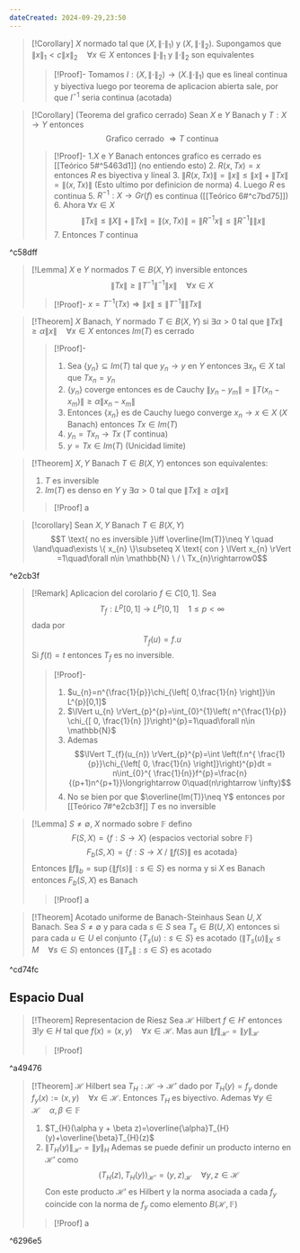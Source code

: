 ```yaml
---
dateCreated: 2024-09-29,23:50
---
```

>[!Corollary]
>$X$ normado tal que $(X,\lVert \cdot \rVert_{1})$ y $(X,\lVert \cdot \rVert_{2})$. Supongamos que $\lVert x \rVert_{1}<c\lVert x \rVert_{2}\quad\forall x\in X$ entonces $\lVert \cdot \rVert_{1}$ y $\lVert \cdot\rVert_{2}$ son equivalentes
>>[!Proof]-
>>Tomamos $I:(X,\lVert \cdot \rVert_{2})\rightarrow(X.\lVert \cdot \rVert_{1})$ que es lineal continua y biyectiva luego por teorema de aplicacion abierta sale, por que $I^{-1}$ seria continua (acotada)

>[!Corollary] (Teorema del grafico cerrado)
>Sean $X$ e $Y$ Banach y $T : X\rightarrow Y$ entonces
>$$\text{Grafico cerrado }\Rightarrow T \text{ continua}$$
>>[!Proof]-
>>1.$X$ e $Y$ Banach entonces grafico es cerrado es [[Teórico 5#^5463d1]] (no entiendo esto)
>>2. $R(x,Tx)=x$ entonces $R$ es biyectiva y lineal
>>3. $\lVert R(x,Tx) \rVert=\lVert x \rVert\leq \lVert x \rVert+\lVert Tx \rVert=\lVert (x,Tx) \rVert$ (Esto ultimo por definicion de norma)
>>4. Luego $R$ es continua
>>5. $R^{-1} : X\rightarrow Gr(f)$ es continua ([[Teórico 6#^c7bd75]])
>>6. Ahora $\forall x\in X$ $$\lVert Tx \rVert \leq \lVert X \rVert +\lVert Tx \rVert =\lVert (x,Tx) \rVert =\lVert R^{-1} x \rVert \leq \lVert R^{-1}  \rVert \lVert x \rVert $$
>>7. Entonces $T$ continua

^c58dff

>[!Lemma]
>$X$ e $Y$ normados $T\in B(X,Y)$ inversible entonces
>$$\lVert Tx \rVert \geq \lVert T^{-1}  \rVert^{-1} \lVert x \rVert \quad\forall x\in X$$
>>[!Proof]-
>>$x=T^{-1}(Tx)\Rightarrow \lVert x \rVert\leq \lVert T^{-1} \rVert\lVert Tx \rVert$

>[!Theorem]
>$X$ Banach, $Y$ normado $T\in B(X,Y)$ si $\exists \alpha>0$ tal que $\lVert Tx \rVert\geq\alpha\lVert x \rVert\quad\forall x\in X$ entonces $Im(T)$ es cerrado
>>[!Proof]-
>>1. Sea $\{ y_{n} \}\subseteq Im(T)$ tal que $y_{n}\rightarrow y$ en $Y$ entonces $\exists x_{n}\in X$ tal que $Tx_{n}=y_{n}$ 
>>2. $\{ y_{n} \}$ coverge entonces es de Cauchy $\lVert y_{n}-y_{m} \rVert=\lVert T(x_{n}-x_{m}) \rVert\geq\alpha\lVert x_{n}-x_{m} \rVert$
>>3. Entonces $\{ x_{n} \}$ es de Cauchy luego converge $x_{n}\rightarrow x\in X$ ($X$ Banach) entonces $Tx\in Im(T)$
>>4. $y_{n}=Tx_{n}\rightarrow Tx$ ($T$ continua)
>>5. $y=Tx\in Im(T)$ (Unicidad limite)

>[!Theorem]
>$X,Y$ Banach $T\in B(X,Y)$ entonces son equivalentes:
>1. $T$ es inversible
>2. $Im(T)$ es denso en $Y$ y $\exists \alpha>0$ tal que $\lVert Tx \rVert\geq\alpha\lVert x \rVert$
>>[!Proof]
>>a

> [!corollary]
>Sean $X,Y$ Banach $T\in B(X,Y)$
>$$T \text{ no es inversible }\iff \overline{Im(T)}\neq Y \quad \land\quad\exists \{ x_{n} \}\subseteq X \text{ con } \lVert x_{n} \rVert =1\quad\forall n\in \mathbb{N} \ / \ Tx_{n}\rightarrow0$$
>

^e2cb3f

>[!Remark]
>Aplicacion del corolario
>$f \in C[0,1]$. Sea $$T_{f} : L^{p}[0,1]\rightarrow L^{p}[0,1]\quad 1\leq p<\infty$$ 
>dada por $$T_{f}(u)=f.u$$
>Si $f(t)=t$ entonces $T_{f}$ es no inversible. 
>>[!Proof]-
>>1. $u_{n}=n^{\frac{1}{p}}\chi_{\left[ 0,\frac{1}{n} \right]}\in L^{p}[0,1]$
>>2. $\lVert u_{n} \rVert_{p}^{p}=\int_{0}^{1}\left( n^{\frac{1}{p}} \chi_{[ 0, \frac{1}{n} ]}\right)^{p}=1\quad\forall n\in \mathbb{N}$
>>3. Ademas $$\lVert T_{f}(u_{n}) \rVert_{p}^{p}=\int \left(f.n^{ \frac{1}{p}}\chi_{\left[ 0, \frac{1}{n} \right]}\right)^{p}dt = n\int_{0}^{ \frac{1}{n}}f^{p}=\frac{n}{(p+1)n^{p+1}}\longrightarrow 0\quad(n\rightarrow \infty)$$
>>4. No se bien por que $\overline{Im(T)}\neq Y$ entonces por [[Teórico 7#^e2cb3f]]  $T$ es no inversible

>[!Lemma]
>$S\neq \emptyset$, $X$ normado sobre $\mathbb{F}$ defino
>$$F(S,X)=\{ f:S\rightarrow X \} \text{ (espacios vectorial sobre } \mathbb{F})$$
>$$F_{b}(S,X)=\{ f : S\rightarrow X \ / \ \lVert f(S) \rVert \text{ es acotada} \}$$
>Entonces $\lVert f \rVert_{b}=\sup\{ \lVert f(s) \rVert:s\in S \}$ es norma y si $X$ es Banach entonces $F_{b}(S,X)$ es Banach 
>>[!Proof]
>>a

>[!Theorem] Acotado uniforme de Banach-Steinhaus
>Sean $U,X$ Banach. Sea $S\neq \emptyset$ y para cada $s\in S$ sea $T_{s}\in B(U,X)$ entonces si para cada $u\in U$ el conjunto $\{ T_{s}(u):s\in S \}$ es acotado ($\lVert T_{s}(u) \rVert_{X}\leq M \quad \forall s\in S$) entonces $\{ \lVert T_{s} \rVert:s\in S \}$ es acotado

^cd74fc

## Espacio Dual
>[!Theorem] Representacion de Riesz
>Sea $\mathcal{H}$ Hilbert $f\in H'$ entonces $\exists !y\in H$ tal que $f(x)=(x,y)\quad\forall x\in \mathcal{H}$. Mas aun $\lVert f \rVert_{\mathcal{H}'}=\lVert y \rVert_{\mathcal{H}}$
>>[!Proof]
>>

^a49476

>[!Theorem]
>$\mathcal{H}$ Hilbert sea $T_{H}:\mathcal{H}\rightarrow\mathcal{H'}$ dado por $T_{H}(y)=f_{y}$ donde $f_{y}(x):=(x,y)\quad\forall x\in \mathcal{H}$. Entonces $T_{H}$ es biyectivo. Ademas $\forall y\in \mathcal{H}\quad\alpha,\beta\in \mathbb{F}$
>1. $T_{H}(\alpha y + \beta z)=\overline{\alpha}T_{H}(y)+\overline{\beta}T_{H}(z)$
>2. $\lVert T_{H}(y) \rVert_{\mathcal{H}'}=\lVert y \rVert_{H}$
>Ademas se puede definir un producto interno en $\mathcal{H}'$ como 
>$$(T_{H}(z),T_{H}(y))_{\mathcal{H}'}=(y,z)_{\mathcal{H}}\quad \forall y,z\in \mathcal{H}$$
>Con este producto $\mathcal{H}'$ es Hilbert y la norma asociada a cada $f_{y}$ coincide con la norma de $f_{y}$ como elemento $B(\mathcal{H},\mathbb{F})$
>>[!Proof]
>>a

^6296e5

